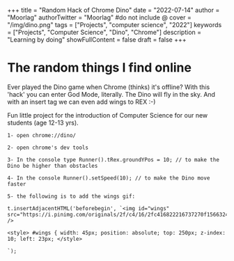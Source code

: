 +++
title = "Random Hack of Chrome Dino"
date = "2022-07-14"
author = "Moorlag"
authorTwitter = "Moorlag" #do not include @
cover = "/img/dino.png"
tags = ["Projects", "computer science", "2022"]
keywords = ["Projects", "Computer Science", "Dino", "Chrome"]
description = "Learning by doing"
showFullContent = false
draft = false
+++
# The random things I find online
Ever played the Dino game when Chrome (thinks) it's offline?
With this 'hack' you can enter God Mode, literally. The Dino will fly in the sky. And with an insert tag we can even add wings to REX :-)

Fun little project for the introduction of Computer Science for our new students (age 12-13 yrs).

```
1- open chrome://dino/

2- open chrome's dev tools

3- In the console type Runner().tRex.groundYPos = 10; // to make the Dino be higher than obstacles

4- In the console Runner().setSpeed(10); // to make the Dino move faster

5- the following is to add the wings gif:

t.insertAdjacentHTML('beforebegin', `<img id="wings" src="https://i.pinimg.com/originals/2f/c4/16/2fc416822216737270f1566324e5c1b3.gif" />

<style> #wings { width: 45px; position: absolute; top: 250px; z-index: 10; left: 23px; </style>

`);
```
